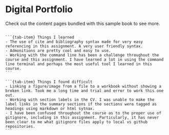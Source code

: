 # Digital Portfolio


Check out the content pages bundled with this sample book to see more.

```{tableofcontents}
```

````{tab-set}
```{tab-item} Things I learned
- The use of cite and bibliography syntax made for very easy referencing in this assignment. A very user friendly syntax.
- Admonitions are pretty cool and easy to use.
- Working with the command line has been a challenge throughout the course and this assignment. I have learned a lot in using the command line terminal and perhaps the most useful tool I learned in this course.
```

```{tab-item} Things I found difficult
- Linking a figure/image from a file to a workbook without showing a broken link. Took me a long time and trial and error to work this one out.  
- Working with section labels in the CV. I was unable to make the label links in the summary sections if the sections were tagged as headings using markdown or html sytnax.
- I have been confused throughout the course as to the proper use of gitignore, including in this assignment. Particularly, it has never been clear to me what gitignore files apply to local vs github repositories. 
```
````